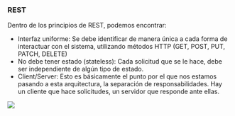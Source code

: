 ### REST
Dentro de los principios de REST, podemos encontrar:

- Interfaz uniforme: Se debe identificar de manera única a cada forma de interactuar con el sistema, utilizando métodos HTTP (GET, POST, PUT, PATCH, DELETE)
- No debe tener estado (stateless): Cada solicitud que se le hace, debe ser independiente de algún tipo de estado.
- Client/Server: Esto es básicamente el punto por el que nos estamos pasando a esta arquitectura, la separación de responsabilidades. Hay un cliente que hace solicitudes, un servidor que responde ante ellas.

<img class='h-54 mx-auto mt-10 rounded-md' src='https://miro.medium.com/v2/resize:fit:788/1*m3jEkdc9SKTK6vNPhRHCqg.jpeg'/>
